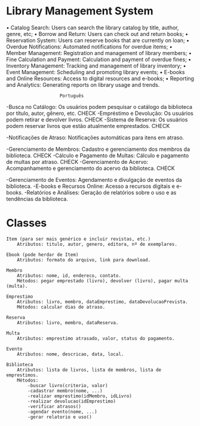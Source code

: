 # Library Management System
• Catalog Search: Users can search the library catalog by title, author, genre, etc;
• Borrow and Return: Users can check out and return books;
• Reservation System: Users can reserve books that are currently on loan;
• Overdue Notifications: Automated notifications for overdue items;
• Member Management: Registration and management of library members;
• Fine Calculation and Payment: Calculation and payment of overdue fines;
• Inventory Management: Tracking and management of library inventory;
• Event Management: Scheduling and promoting library events;
• E-books and Online Resources: Access to digital resources and e-books;
• Reporting and Analytics: Generating reports on library usage and trends.
                         
                        Português

-Busca no Catálogo: Os usuários podem pesquisar o catálogo da biblioteca por título, autor, gênero, etc.    CHECK
-Empréstimo e Devolução: Os usuários podem retirar e devolver livros.                                       CHECK
-Sistema de Reserva: Os usuários podem reservar livros que estão atualmente emprestados.                    CHECK


-Notificações de Atraso: Notificações automáticas para itens em atraso.                                  


-Gerenciamento de Membros: Cadastro e gerenciamento dos membros da biblioteca.                              CHECK
-Cálculo e Pagamento de Multas: Cálculo e pagamento de multas por atraso.                                   CHECK
-Gerenciamento de Acervo: Acompanhamento e gerenciamento do acervo da biblioteca.                           CHECK


-Gerenciamento de Eventos: Agendamento e divulgação de eventos da biblioteca.
-E-books e Recursos Online: Acesso a recursos digitais e e-books.
-Relatórios e Análises: Geração de relatórios sobre o uso e as tendências da biblioteca.


# Classes
    Item (para ser mais genérico e incluir revistas, etc.)
        Atributos: titulo, autor, genero, editora, nº de exemplares.

    Ebook (pode herdar de Item)
        Atributos: formato do arquivo, link para download.

    Membro
        Atributos: nome, id, endereco, contato.
        Métodos: pegar emprestado (livro), devolver (livro), pagar multa (multa).

    Emprestimo
        Atributos: livro, membro, dataEmprestimo, dataDevolucaoPrevista.
        Métodos: calcular dias de atraso.

    Reserva
        Atributos: livro, membro, dataReserva.

    Multa
        Atributos: emprestimo atrasado, valor, status do pagamento.

    Evento
        Atributos: nome, descricao, data, local.

    Biblioteca
        Atributos: lista de livros, lista de membros, lista de emprestimos.
        Métodos:
            -buscar livro(criterio, valor)
            -cadastrar membro(nome, ...) 
            -realizar emprestimo(idMembro, idLivro) 
            -realizar devolucao(idEmprestimo)
            -verificar atrasos() 
            -agendar evento(nome, ...) 
            -gerar relatorio e uso() 